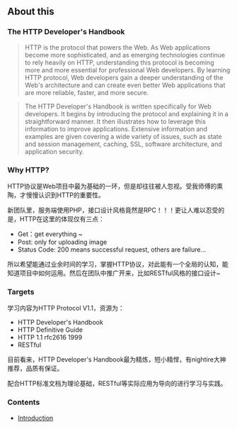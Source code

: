 ## About this

### The HTTP Developer's Handbook

> HTTP is the protocol that powers the Web. As Web applications become more sophisticated, and as emerging technologies continue to rely heavily on HTTP, understanding this protocol is becoming more and more essential for professional Web developers. By learning HTTP protocol, Web developers gain a deeper understanding of the Web's architecture and can create even better Web applications that are more reliable, faster, and more secure.

> The HTTP Developer's Handbook is written specifically for Web developers. It begins by introducing the protocol and explaining it in a straightforward manner. It then illustrates how to leverage this information to improve applications. Extensive information and examples are given covering a wide variety of issues, such as state and session management, caching, SSL, software architecture, and application security.

### Why HTTP?
HTTP协议是Web项目中最为基础的一环，但是却往往被人忽视。受我师傅的熏陶，才慢慢认识到HTTP的重要性。

新团队里，服务端使用PHP，接口设计风格竟然是RPC！！！更让人难以忍受的是，HTTP在这里的体现仅有三点：

- Get：get everything ~
- Post: only for uploading image
- Status Code: 200 means successful request, others are failure...

所以希望能通过业余时间的学习，掌握HTTP协议，对此能有一个全局的认知，能知道项目中如何运用。然后在团队中推广开来，比如RESTful风格的接口设计~

### Targets

学习内容为HTTP Protocol V1.1，资源为：

- HTTP Developer's Handbook
- HTTP Definitive Guide
- HTTP 1.1 rfc2616 1999
- RESTful

目前看来，HTTP Developer's Handbook最为精炼，短小精悍，有nightire大神推荐，品质有保证。

配合HTTP标准文档为理论基础，RESTful等实际应用为导向的进行学习与实践。

### Contents

- [Introduction](Note-1-2014-4-14.md)